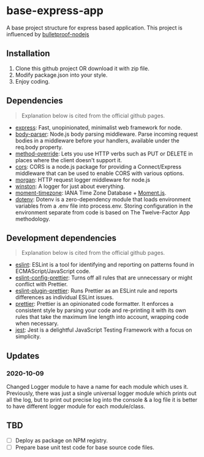 # base-express-app

A base project structure for express based application. This project is influenced by [bulletproof-nodejs](https://github.com/santiq/bulletproof-nodejs)

## Installation

1. Clone this github project OR download it with zip file.
2. Modify package.json into your style.
3. Enjoy coding.

## Dependencies

> Explanation below is cited from the official github pages.

- [express](https://github.com/expressjs/express): Fast, unopinionated, minimalist web framework for node.
- [body-parser](https://github.com/expressjs/body-parser): Node.js body parsing middleware. Parse incoming request bodies in a middleware before your handlers, available under the req.body property.
- [method-override](https://github.com/expressjs/method-override): Lets you use HTTP verbs such as PUT or DELETE in places where the client doesn't support it.
- [cors](https://github.com/expressjs/cors): CORS is a node.js package for providing a Connect/Express middleware that can be used to enable CORS with various options.
- [morgan](https://github.com/expressjs/morgan): HTTP request logger middleware for node.js
- [winston](https://github.com/winstonjs/winston): A logger for just about everything.
- [moment-timezone](https://github.com/moment/moment-timezone): IANA Time Zone Database + [Moment.js](https://github.com/moment/moment/).
- [dotenv](https://github.com/motdotla/dotenv): Dotenv is a zero-dependency module that loads environment variables from a .env file into process.env. Storing configuration in the environment separate from code is based on The Twelve-Factor App methodology.

## Development dependencies

> Explanation below is cited from the official github pages.

- [eslint](https://github.com/eslint/eslint): ESLint is a tool for identifying and reporting on patterns found in ECMAScript/JavaScript code.
- [eslint-config-prettier](https://github.com/prettier/eslint-config-prettier): Turns off all rules that are unnecessary or might conflict with Prettier.
- [eslint-plugin-prettier](https://github.com/prettier/eslint-plugin-prettier): Runs Prettier as an ESLint rule and reports differences as individual ESLint issues.
- [prettier](https://github.com/prettier/prettier): Prettier is an opinionated code formatter. It enforces a consistent style by parsing your code and re-printing it with its own rules that take the maximum line length into account, wrapping code when necessary.
- [jest](https://github.com/facebook/jest): Jest is a delightful JavaScript Testing Framework with a focus on simplicity.

## Updates

### 2020-10-09
Changed Logger module to have a name for each module which uses it. Previously, there was just a single universal logger module which prints out all the log, but to print out precise log into the console & a log file it is better to have different logger module for each module/class.

## TBD

- [ ] Deploy as package on NPM registry.
- [ ] Prepare base unit test code for base source code files.